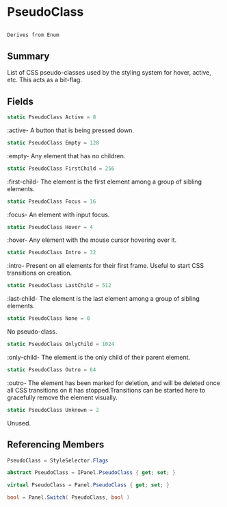 # PseudoClass

## 
```c#
Derives from Enum
```

## Summary

List of CSS pseudo-classes used by the styling system for hover, active, etc.
This acts as a bit-flag.
## Fields

```c#
static PseudoClass Active = 8
```
:active- A button that is being pressed down.
```c#
static PseudoClass Empty = 128
```
:empty- Any element that has no children.
```c#
static PseudoClass FirstChild = 256
```
:first-child- The element is the first element among a group of sibling elements.
```c#
static PseudoClass Focus = 16
```
:focus- An element with input focus.
```c#
static PseudoClass Hover = 4
```
:hover- Any element with the mouse cursor hovering over it.
```c#
static PseudoClass Intro = 32
```
:intro- Present on all elements for their first frame. Useful to start CSS transitions on creation.
```c#
static PseudoClass LastChild = 512
```
:last-child- The element is the last element among a group of sibling elements.
```c#
static PseudoClass None = 0
```
No pseudo-class.
```c#
static PseudoClass OnlyChild = 1024
```
:only-child- The element is the only child of their parent element.
```c#
static PseudoClass Outro = 64
```
:outro- The element has been marked for deletion, and will be deleted once all CSS transitions on it has stopped.Transitions can be started here to gracefully remove the element visually.
```c#
static PseudoClass Unknown = 2
```
Unused.
## Referencing Members

```c#
PseudoClass = StyleSelector.Flags
```
```c#
abstract PseudoClass = IPanel.PseudoClass { get; set; } 
```
```c#
virtual PseudoClass = Panel.PseudoClass { get; set; } 
```
```c#
bool = Panel.Switch( PseudoClass, bool ) 
```
